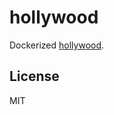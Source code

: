 # hollywood

Dockerized [hollywood].

## License

MIT

[hollywood]: https://github.com/dustinkirkland/hollywood
